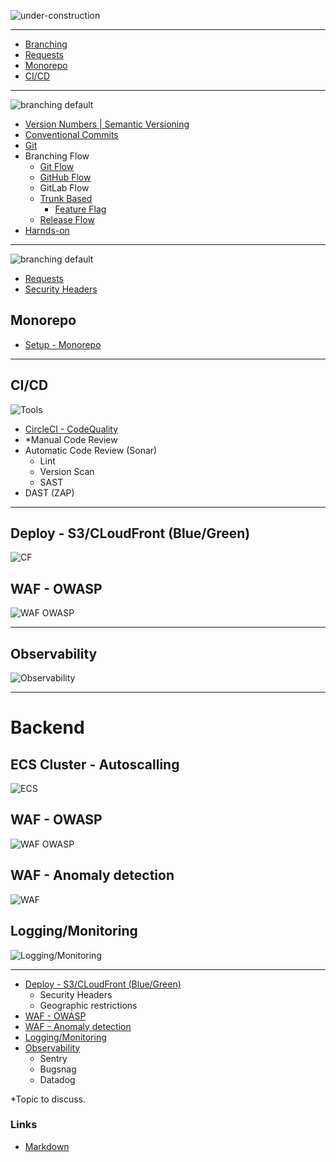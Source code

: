 ![under-construction](img/under-construction.jpg)

---

- [Branching](#branching)
- [Requests](#requests)
- [Monorepo](#monorepo)
- [CI/CD](#cicd)

---

<a name="branching">![branching default](img/branching-default.jpg)</a>

 - [Version Numbers | Semantic Versioning](branching/semantic-numbers.md "version number")
 - [Conventional Commits](branching/conventional-commits.md)
 - [Git](branching/git.md)
 - Branching Flow
    - [Git Flow](branching/gitflow.md)
    - [GitHub Flow](https://docs.github.com/en/get-started/quickstart/github-flow)
    - <r>GitLab Flow
    - [Trunk Based](branching/trunkbased.md)
        - [Feature Flag](flagsmith/readme.md)
    - [Release Flow](branching/releaseflow.md)
 - [Harnds-on](branching/hands-on.md)

---
 
<a name="requests">![branching default](img/http-security-headers.png)</a>
 
 - [Requests](requests/requests.md)
 - [Security Headers](requests/headers.md) 

 
## <a name="monorepo"></a>Monorepo
 - [Setup - Monorepo](README_MONOREPO.md)

---
## <a name="cicd"></a>CI/CD
![Tools](img/devops.png "Tools")
  - [CircleCI - CodeQuality](.circleci/config.yml)
  - \*Manual Code Review
  - Automatic Code Review (Sonar)
      - Lint
      - Version Scan
      - SAST
  - DAST (ZAP)

---
## Deploy - S3/CLoudFront (Blue/Green)
![CF](img/s3_Cloudfront.png)
 
## WAF - OWASP 
![WAF OWASP](img/WAF_Owasp.png)

---
## Observability
![Observability](img/observability.jpg "Observability")

---
# Backend

## ECS Cluster - Autoscalling
![ECS](img/ECS_Cluster.png)

## WAF - OWASP 
![WAF OWASP](img/WAF_Owasp.png)

## WAF - Anomaly detection
![WAF](img/WAF_anomaly_detection.png "WAF")

## Logging/Monitoring 
![Logging/Monitoring](img/monitoring.png)



---
- [Deploy - S3/CLoudFront (Blue/Green)](https://github.com/cdeucher/terraform-aws-monorepo/tree/master/terraform-aws-s3-cloudfront)
    - Security Headers
    - Geographic restrictions
- [WAF - OWASP](#)
- [WAF - Anomaly detection](README_WAF.md)
- [Logging/Monitoring ](#)
- [Observability](#)
    - Sentry
    - Bugsnag
    - Datadog

\*Topic to discuss.


### Links
- [Markdown](https://github.github.com/gfm/#container-blocks)
